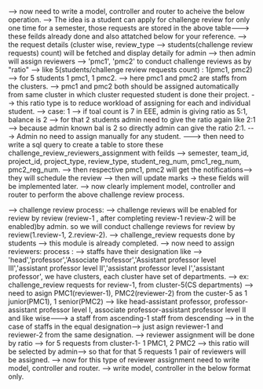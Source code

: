 --> now need to write a model, controller and router to acheive the below operation.
--> The idea is a student can apply for challenge review for only one time for a semester, those requests are stored in the above table---> these feilds already done and also attatched below for your reference.
--> the request details (cluster wise, review_type --> students(challenge review requests) count) will be fetched and display detaily for admin --> then admin will assign reviewers --> 'pmc1', 'pmc2' to conduct challenge reviews as by "ratio" --> like 5(students/challenge review requests count) : 1(pmc1, pmc2) --> for  5 students 1 pmc1, 1 pmc2.
--> here pmc1 and pmc2 are staffs from the clusters.
--> pmc1 and pmc2 both should be assigned automatically from same cluster in which cluster requested student is done their project.
--> this ratio type is to reduce workload of assigning for each and individual student.
--> case: 1 --> if toal count is 7 in EEE, admin is giving ratio as 5:1, balance is 2 --> for that 2 students admin need to give the ratio again like 2:1 --> because admin known bal is 2 so directly admin can give the ratio 2:1.
---> Admin no need to assign manually for any student.
---> then need to write a sql query to create a table to store these challenge_review_reviewers_assignment with feilds --> semester, team_id, project_id, project_type, review_type, student_reg_num, pmc1_reg_num, pmc2_reg_num.
--> then respective pmc1, pmc2 will get the notifications--> they will schedule the review --> then will update marks -> these fields will be implemented later.
--> now clearly implement model, controller and router to perform the above challenge review process.



--> challenge review process:
--> challenge reviews will be enabled for review by review (review-1 , after completing review-1 review-2 will be enabled)by admin. so we will conduct challenge reviews for review by review(1.review-1, 2.review-2).
--> challenge_review requests done by students --> this module is already completed.
--> now need to assign reviewers:
 process :
  --> staffs have their designation like --> 'head','professor','Associate Professor','Assistant professor level III','assistant professor level II','assistant professor level I','assistant professor', we have clusters, each cluster have set of departments.
--> ex: challenge_review requests for review-1, from cluster-5(CS departments) --> need to asign PMC1(reviewer-1), PMC2(reviewer-2) from the custer-5 as 1 junior(PMC1), 1 senior(PMC2) --> like head-assistant professor, professor-assistant professor level I, associate professor-assistant professor level II and like wise---> a staff from ascending-1 staff from descending --> in the case of staffs in the equal designation--> just asign reviewer-1 and reviewer-2 from the same designation.
--> reviewer assignment will be done by ratio --> for 5 requests from cluster-1- 1 PMC1, 2 PMC2 --> this ratio will be selected by admin--> so that for that 5 requests 1 pair of reviewers will be assigned.
--> now for this type of reviewer assignment need to write model, controller and router.
--> write model, controller in the below format only.